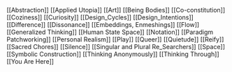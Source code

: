 ---
---

[[Abstraction]]
[[Applied Utopia]]
[[Art]]
[[Being Bodies]]
[[Co-constitution]]
[[Coziness]]
[[Curiosity]]
[[Design_Cycles]]
[[Design_Intentions]]
[[Difference]]
[[Dissonance]]
[[Embeddings, Enmeshings]]
[[Flow]]
[[Generalized Thinking]]
[[Human State Space]]
[[Notation]]
[[Paradigm Patchworking]]
[[Personal Realism]]
[[Play]]
[[Queer]]
[[Quietude]]
[[Reify]]
[[Sacred Chores]]
[[Silence]]
[[Singular and Plural Re_Searchers]]
[[Space]]
[[Symbolic Construction]]
[[Thinking Anonymously]]
[[Thinking Through]]
[[You Are Here]]
